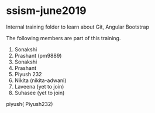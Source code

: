 # ssism-june2019
Internal training folder to learn about Git, Angular Bootstrap

The following members are part of this training.

1. Sonakshi
2. Prashant (pm9889)
1. Sonakshi 
2. Prashant
3. Piyush 232
4. Nikita (nikita-adwani)
5. Laveena (yet to join)
6. Suhasee (yet to join)


piyush( Piyush232)
